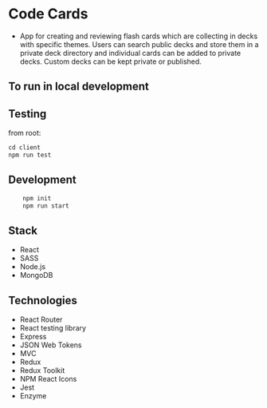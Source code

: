 # Code Cards
- App for creating and reviewing flash cards which are collecting in decks with specific themes. Users can search public decks and store them in a private deck directory and individual cards can be added to private decks. Custom decks can be kept private or published.

## To run in local development

## Testing
from root:
```js
cd client
npm run test
```



## Development

```js
    npm init
    npm run start
```

## Stack
- React
- SASS
- Node.js
- MongoDB

## Technologies

- React Router
- React testing library
- Express
- JSON Web Tokens
- MVC
- Redux
- Redux Toolkit
- NPM React Icons
- Jest
- Enzyme
